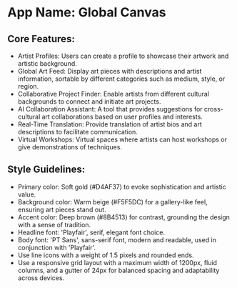 # **App Name**: Global Canvas

## Core Features:

- Artist Profiles: Users can create a profile to showcase their artwork and artistic background.
- Global Art Feed: Display art pieces with descriptions and artist information, sortable by different categories such as medium, style, or region.
- Collaborative Project Finder: Enable artists from different cultural backgrounds to connect and initiate art projects.
- AI Collaboration Assistant: A tool that provides suggestions for cross-cultural art collaborations based on user profiles and interests.
- Real-Time Translation: Provide translation of artist bios and art descriptions to facilitate communication.
- Virtual Workshops: Virtual spaces where artists can host workshops or give demonstrations of techniques.

## Style Guidelines:

- Primary color: Soft gold (#D4AF37) to evoke sophistication and artistic value.
- Background color: Warm beige (#F5F5DC) for a gallery-like feel, ensuring art pieces stand out.
- Accent color: Deep brown (#8B4513) for contrast, grounding the design with a sense of tradition.
- Headline font: 'Playfair', serif, elegant font choice.
- Body font: 'PT Sans', sans-serif font, modern and readable, used in conjunction with 'Playfair'.
- Use line icons with a weight of 1.5 pixels and rounded ends.
- Use a responsive grid layout with a maximum width of 1200px, fluid columns, and a gutter of 24px for balanced spacing and adaptability across devices.